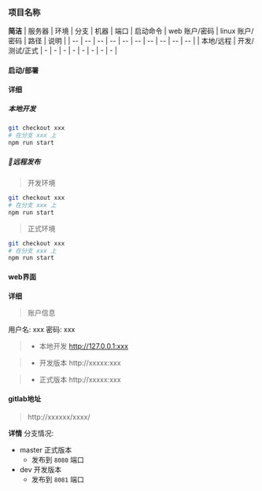 
### 项目名称

**简洁** 
| 服务器 | 环境 | 分支 | 机器 | 端口 | 启动命令 | web 账户/密码 | linux 账户/密码 |  路径 | 说明 |
| -- | -- | -- | -- | -- | -- | -- | -- | -- | -- |
| 本地/远程  | 开发/测试/正式 | - | - | - | - | - | - | - | - |




#### 启动/部署

**详细** 
##### 本地开发
```sh
git checkout xxx
# 在分支 xxx 上
npm run start
```


##### 远程发布

> 开发环境

```sh
git checkout xxx
# 在分支 xxx 上
npm run start
```



> 正式环境

```sh
git checkout xxx
# 在分支 xxx 上
npm run start
```



#### web界面


**详细** 
> 账户信息

用户名: xxx
密码: xxx

> * 本地开发
http://127.0.0.1:xxx


> * 开发版本
http://xxxxx:xxx


> * 正式版本
http://xxxxx:xxx




####  gitlab地址
> http://xxxxxx/xxxx/

**详情** 
分支情况:
* master 正式版本
    * 发布到 `8080` 端口
* dev 开发版本
    * 发布到 `8081` 端口

